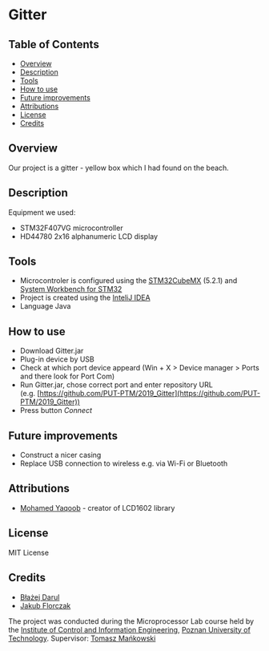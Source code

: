 # Gitter

## Table of Contents
* [Overview ](#Overview)
* [Description ](#Description)
* [Tools](#Tools)
* [How to use](#How-to-use)
* [Future improvements](#Future-improvements)
* [Attributions](#Attributions)
* [License](#License)
* [Credits](#Credits)

## Overview 
Our project is a gitter - yellow box which I had found on the beach.

## Description 
Equipment we used:
* STM32F407VG microcontroller 
* HD44780 2x16 alphanumeric LCD display

## Tools 
* Microcontroler is configured using the [STM32CubeMX](https://platformio.org) (5.2.1) and [System Workbench for STM32](https://www.st.com/en/development-tools/sw4stm32.html)
* Project is created using the [InteliJ IDEA](https://www.jetbrains.com/idea/)
* Language Java

## How to use
* Download Gitter.jar
* Plug-in device by USB
* Check at which port device appeard (Win + X > Device manager > Ports and there look for Port Com)
* Run Gitter.jar, chose correct port and enter repository URL\
(e.g. [https://github.com/PUT-PTM/2019_Gitter](https://github.com/PUT-PTM/2019_Gitter))
* Press button *Connect*

## Future improvements

* Construct a nicer casing
* Replace USB connection to wireless e.g. via Wi-Fi or Bluetooth 

## Attributions
* [Mohamed Yaqoob](https://www.youtube.com/watch?v=zfn5YqFIqbc) - creator of LCD1602 library

## License
MIT License 

## Credits 
* [Błażej Darul](https://github.com/darullef)
* [Jakub Florczak](https://github.com/flopczak)

The project was conducted during the Microprocessor Lab course held by the [Institute of Control and Information Engineering](http://www.cie.put.poznan.pl/index.php?lang=en), [Poznan University of Technology](https://www.put.poznan.pl/en).
Supervisor: [Tomasz Mańkowski](https://github.com/Tomasz-Mankowski)
